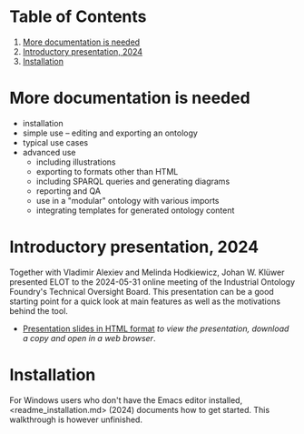 
# Table of Contents

1.  [More documentation is needed](#orgf90812b)
2.  [Introductory presentation, 2024](#orgdef28a6)
3.  [Installation](#orge1864d3)



<a id="orgf90812b"></a>

# More documentation is needed

-   installation
-   simple use &#x2013; editing and exporting an ontology
-   typical use cases
-   advanced use
    -   including illustrations
    -   exporting to formats other than HTML
    -   including SPARQL queries and generating diagrams
    -   reporting and QA
    -   use in a "modular" ontology with various imports
    -   integrating templates for generated ontology content


<a id="orgdef28a6"></a>

# Introductory presentation, 2024

Together with Vladimir Alexiev and Melinda Hodkiewicz, Johan W. Klüwer presented ELOT to the 2024-05-31 online meeting of the Industrial Ontology Foundry's Technical Oversight Board.
This presentation can be a good starting point for a quick look at main features as well as the motivations behind the tool.

-   [Presentation slides in HTML format](20240525T181908--elot-presented-to-iof-tob__elot_emacs_iof.html) *to view the presentation, download a copy and open in a web browser*.


<a id="orge1864d3"></a>

# Installation

For Windows users who don't have the Emacs editor installed, <readme_installation.md> (2024) documents how to get started. This walkthrough is however unfinished.

